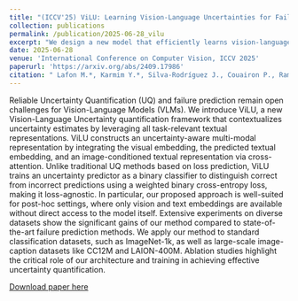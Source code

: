 ```yaml
---
title: "(ICCV'25) ViLU: Learning Vision-Language Uncertainties for Failure Prediction"
collection: publications
permalink: /publication/2025-06-28_vilu
excerpt: "We design a new model that efficiently learns vision-language uncertainties of foundation vision language models. <img src='/images/vilu.png'>"
date: 2025-06-28
venue: 'International Conference on Computer Vision, ICCV 2025'
paperurl: 'https://arxiv.org/abs/2409.17986'
citation: " Lafon M.*, Karmim Y.*, Silva-Rodríguez J., Couairon P., Rambour C., Fournier-S'niehotta R., Ben Ayed I., Dolz J., Thome N. ViLU: Learning Vision-Language Uncertainties for Failure Prediction. ICCV 2025. https://arxiv.org/abs/2409.17986v1"
---
```




 Reliable Uncertainty Quantification (UQ) and failure prediction remain open challenges for Vision-Language Models (VLMs). We introduce ViLU, a new Vision-Language Uncertainty quantification framework that contextualizes uncertainty estimates by leveraging all task-relevant textual representations. ViLU constructs an uncertainty-aware multi-modal representation by integrating the visual embedding, the predicted textual embedding, and an image-conditioned textual representation via cross-attention. Unlike traditional UQ methods based on loss prediction, ViLU trains an uncertainty predictor as a binary classifier to distinguish correct from incorrect predictions using a weighted binary cross-entropy loss, making it loss-agnostic. In particular, our proposed approach is well-suited for post-hoc settings, where only vision and text embeddings are available without direct access to the model itself. Extensive experiments on diverse datasets show the significant gains of our method compared to state-of-the-art failure prediction methods. We apply our method to standard classification datasets, such as ImageNet-1k, as well as large-scale image-caption datasets like CC12M and LAION-400M. Ablation studies highlight the critical role of our architecture and training in achieving effective uncertainty quantification.


[Download paper here](https://arxiv.org/abs/2409.17986)